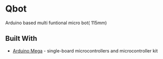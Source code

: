 # Qbot
Arduino based multi funtional micro bot( 115mm)

## Built With

* [Arduino Mega](https://www.arduino.cc/) - single-board microcontrollers and microcontroller kit
